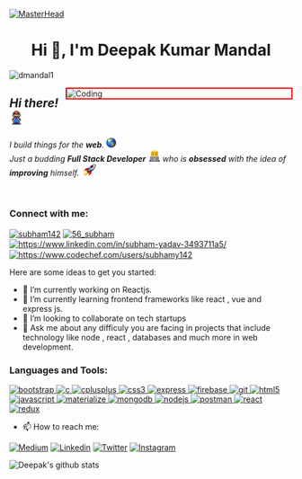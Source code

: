 [![MasterHead](https://mir-s3-cdn-cf.behance.net/project_modules/max_1200/79731568097599.5b50bca477735.jpg)](https://github.com/dmandal1)

<h1 align="center">Hi 👋, I'm Deepak Kumar Mandal</h1>

<p align="left"> <img src="https://komarev.com/ghpvc/?username=dmandal1&label=Profile%20views&color=0e75b6&style=flat" alt="dmandal1" /> </p>
<img src="https://camo.githubusercontent.com/d3e809f523f13c60007f918a892a63e69ba4feeca642c0140c8847ed832b3b34/68747470733a2f2f6d656469612e67697068792e636f6d2f6d656469612f78543949677a6f4b6e77464e6d49535238492f67697068792e676966" align="right" alt="Coding" width="400" style="border: 2px solid red"; />

## _Hi there!_&nbsp;<img src="https://github.com/dakshkhetan/dakshkhetan/blob/master/Assets/Mario_Hello_Big.gif" width="25px">

_I build things for the **web**. <img alt="Globe Emoji" src="https://github.com/dakshkhetan/dakshkhetan/blob/master/Assets/GlobeEmoji.png" width="18px">_  
_Just a budding **Full Stack Developer** <img alt="Technologist Emoji" src="https://github.com/dakshkhetan/dakshkhetan/blob/master/Assets/male-technologist-emoji.png" width="22px"> who is **obsessed** with the idea of **improving** himself.&nbsp; <img alt="Rocket Emoji" src="https://github.com/dakshkhetan/dakshkhetan/blob/master/Assets/RocketEmoji.png" width="22px">_

<br />

<h3 align="left">Connect with me:</h3>
<p align="left">
<a href="https://dev.to/subham142" target="blank"><img align="center" src="https://d2fltix0v2e0sb.cloudfront.net/dev-black.png" alt="subham142" height="30" width="40" /></a>
<a href="https://twitter.com/56_subham" target="blank"><img align="center" src="https://logos-world.net/wp-content/uploads/2020/04/Twitter-Logo.png" alt="56_subham" height="30" width="40" /></a>
<a href="https://linkedin.com/in/https://www.linkedin.com/in/subham-yadav-3493711a5/" target="blank"><img align="center" src="https://nepa.com/wp-content/uploads/2017/09/linkedin-logo.png" alt="https://www.linkedin.com/in/subham-yadav-3493711a5/" height="30" width="40" /></a>
<a href="https://www.codechef.com/users/https://www.codechef.com/users/subhamy142" target="blank"><img align="center" src="https://i.pinimg.com/originals/c5/d9/fc/c5d9fc1e18bcf039f464c2ab6cfb3eb6.jpg" alt="https://www.codechef.com/users/subhamy142" height="30" width="40" /></a>
</p>

Here are some ideas to get you started:

- 🔭 I’m currently working on Reactjs.
- 🌱 I’m currently learning frontend frameworks like react , vue and express js.
- 👯 I’m looking to collaborate on tech startups
- 💬 Ask me about any difficuly you are facing in projects that include technology like node , react , databases and much more in web development.

<h3 align="left">Languages and Tools:</h3>
<p align="left"> <a href="https://getbootstrap.com" target="_blank"> <img src="https://getbootstrap.com/docs/5.0/assets/brand/bootstrap-social-logo.png" alt="bootstrap" width="40" height="40"/> </a> <a href="https://www.cprogramming.com/" target="_blank"> <img src="https://e7.pngegg.com/pngimages/465/779/png-clipart-blue-and-white-c-logo-the-c-programming-language-computer-programming-computer-icons-programmer-blue-angle.png" alt="c" width="40" height="40"/> </a> <a href="https://www.w3schools.com/cpp/" target="_blank"> <img src="https://e7.pngegg.com/pngimages/46/626/png-clipart-c-logo-the-c-programming-language-computer-icons-computer-programming-source-code-programming-miscellaneous-template.png" alt="cplusplus" width="40" height="40"/> </a> <a href="https://www.w3schools.com/css/" target="_blank"> <img src="https://cdn.worldvectorlogo.com/logos/css3.svg" alt="css3" width="40" height="40"/> </a> <a href="https://expressjs.com" target="_blank"> <img src="https://expressjs.com/images/express-facebook-share.png" alt="express" width="40" height="40"/> </a> <a href="https://firebase.google.com/" target="_blank"> <img src="https://cdn4.iconfinder.com/data/icons/google-i-o-2016/512/google_firebase-2-512.png" alt="firebase" width="40" height="40"/> </a> <a href="https://git-scm.com/" target="_blank"> <img src="https://www.vectorlogo.zone/logos/git-scm/git-scm-icon.svg" alt="git" width="40" height="40"/> </a> <a href="https://www.w3.org/html/" target="_blank"> <img src="https://banner2.cleanpng.com/20180802/tpl/kisspng-logo-html5-brand-clip-art-%E6%9D%89-%E5%B1%B1-%E8%89%AF-%E9%9B%84-5b62be01b565d5.334247781533197825743.jpg" alt="html5" width="40" height="40"/> </a> <a href="https://developer.mozilla.org/en-US/docs/Web/JavaScript" target="_blank"> <img src="https://i0.wp.com/asthaandsidharth.com/wp-content/uploads/2016/03/js-logo.png?fit=500%2C500&ssl=1" alt="javascript" width="40" height="40"/> </a> <a href="https://materializecss.com/" target="_blank"> <img src="https://raw.githubusercontent.com/prplx/svg-logos/5585531d45d294869c4eaab4d7cf2e9c167710a9/svg/materialize.svg" alt="materialize" width="40" height="40"/> </a> <a href="https://www.mongodb.com/" target="_blank"> <img src="https://infinapps.com/wp-content/uploads/2018/10/mongodb-logo.png" alt="mongodb" width="40" height="40"/> </a> <a href="https://nodejs.org" target="_blank"> <img src="https://banner2.cleanpng.com/20180425/jrw/kisspng-node-js-javascript-web-application-express-js-comp-5ae0f84e2a4242.1423638015246930701731.jpg" alt="nodejs" width="40" height="40"/> </a> <a href="https://postman.com" target="_blank"> <img src="https://www.vectorlogo.zone/logos/getpostman/getpostman-icon.svg" alt="postman" width="40" height="40"/> </a> <a href="https://reactjs.org/" target="_blank"> <img src="https://upload.wikimedia.org/wikipedia/commons/thumb/a/a7/React-icon.svg/1280px-React-icon.svg.png" alt="react" width="40" height="40"/> </a> <a href="https://redux.js.org" target="_blank"> <img src="https://img.favpng.com/6/2/11/redux-react-javascript-freecodecamp-npm-png-favpng-6F2x50visKuC0trBQ0952Cm1E_t.jpg" alt="redux" width="40" height="40"/> </a> </p>

- 📫 How to reach me:

[![Medium](https://img.shields.io/badge/facebook-skyblue.svg?style=for-the-badge&logo=facebook)](https://facebook.com/iamdeepakmandal)
[![Linkedin](https://img.shields.io/badge/LinkedIn-blue.svg?style=for-the-badge&logo=linkedin)](https://www.linkedin.com/in/dmandal1/)
[![Twitter](https://img.shields.io/badge/Twitter-skyblue.svg?style=for-the-badge&logo=twitter)](https://twitter.com/iamdeepakmandal/)
[![Instagram](https://img.shields.io/badge/Instagram-gray.svg?style=for-the-badge&logo=instagram)](https://www.instagram.com/iamdeepakmandal/)

<p>
<a href="https://github.com/dmandal1">
<img align="left" width="470px" src="https://github-readme-stats.vercel.app/api?username=dmandal1&show_icons=true&theme=dracula&line_height=27" alt="Deepak's github stats"/>
</a>
  
  </p>

<!--
**dmandal1/dmandal1** is a ✨ _special_ ✨ repository because its `README.md` (this file) appears on your GitHub profile.

Here are some ideas to get you started:

- 🔭 I’m currently working on React js & Node js
- 🌱 I’m currently learning frontend frameworks like react , vue and express js.
- 👯 I’m looking to collaborate on tech startups
- 🤔 I’m looking for help with ...
- 💬 Ask me about any difficuly you are facing in projects that include technology like node , express , databases and much more in web development.
- 📫 How to reach me: ...
- 😄 Pronouns: ...
- ⚡ Fun fact: ... -->
